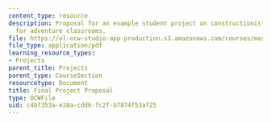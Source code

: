```yaml
---
content_type: resource
description: Proposal for an example student project on constructionist architecture
  for adventure classrooms.
file: https://ol-ocw-studio-app-production.s3.amazonaws.com/courses/mas-714j-technologies-for-creative-learning-fall-2009/c4bf353ae28acdd6fc2fb7874f53af25_MITMAS_714JF09_proj2_prop.pdf
file_type: application/pdf
learning_resource_types:
- Projects
parent_title: Projects
parent_type: CourseSection
resourcetype: Document
title: Final Project Proposal
type: OCWFile
uid: c4bf353a-e28a-cdd6-fc2f-b7874f53af25
---
```

